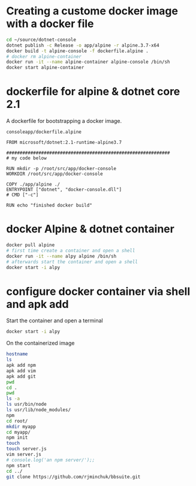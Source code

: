 # Creating a custome docker image with a docker file

```bash
cd ~/source/dotnet-console
dotnet publish -c Release -o app/alpine -r alpine.3.7-x64
docker build -t alpine-console -f dockerfile.alpine .
# docker rm alpine-container 
docker run -it --name alpine-container alpine-console /bin/sh
docker start alpine-container
```

# dockerfile for alpine & dotnet core 2.1

A dockerfile for bootstrapping a docker image.

`consoleapp/dockerfile.alpine`

```
FROM microsoft/dotnet:2.1-runtime-alpine3.7

#############################################################
# my code below

RUN mkdir -p /root/src/app/docker-console
WORKDIR /root/src/app/docker-console

COPY ./app/alpine ./
ENTRYPOINT ["dotnet", "docker-console.dll"]
# CMD ["-c"]

RUN echo "finished docker build"
```

# docker Alpine & dotnet container

```bash
docker pull alpine
# first time create a container and open a shell
docker run -it --name alpy alpine /bin/sh
# afterwards start the container and open a shell
docker start -i alpy
```

# configure docker container via shell and apk add

Start the container and open a terminal

```sh
docker start -i alpy
```

On the containerized image

```sh
hostname
ls
apk add npm
apk add vim
apk add git
pwd
cd .
pwd
ls -a
ls usr/bin/node
ls usr/lib/node_modules/
npm
cd root/
mkdir myapp
cd myapp/
npm init
touch
touch server.js
vim server.js
# console.log('an npm server/');;
npm start
cd ../
git clone https://github.com/rjminchuk/bbsuite.git
```
